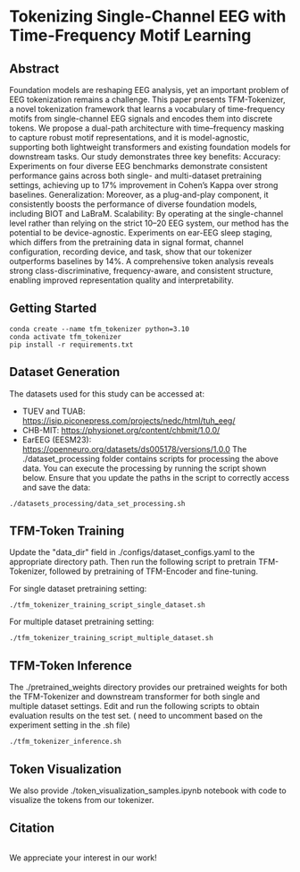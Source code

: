 # Tokenizing Single-Channel EEG with Time-Frequency Motif Learning

## Abstract
Foundation models are reshaping EEG analysis, yet an important problem of EEG tokenization remains a challenge. This paper presents TFM-Tokenizer, a novel tokenization framework that learns a vocabulary of time-frequency motifs from single-channel EEG signals and encodes them into discrete tokens. We propose a dual-path architecture with time–frequency masking to capture robust motif representations, and it is model-agnostic, supporting both lightweight transformers and existing foundation models for downstream tasks. Our study demonstrates three key benefits:
Accuracy: Experiments on four diverse EEG benchmarks demonstrate consistent performance gains across both single- and multi-dataset pretraining settings, achieving up to 17% improvement in Cohen’s Kappa over strong baselines. Generalization: Moreover, as a plug-and-play component, it consistently boosts the performance of diverse foundation models, including BIOT and LaBraM. Scalability: By operating at the single-channel level rather than relying on the strict 10–20 EEG system, our method has the potential to be device-agnostic. Experiments on ear-EEG sleep staging, which differs from the pretraining data in signal format, channel configuration, recording device, and task, show that our tokenizer outperforms baselines by 14%. A comprehensive token analysis reveals strong class-discriminative, frequency-aware, and consistent structure, enabling improved representation quality and interpretability.

## Getting Started
```
conda create --name tfm_tokenizer python=3.10
conda activate tfm_tokenizer
pip install -r requirements.txt
```

## Dataset Generation
The datasets used for this study can be accessed at:
  - TUEV and TUAB: https://isip.piconepress.com/projects/nedc/html/tuh_eeg/
  - CHB-MIT: https://physionet.org/content/chbmit/1.0.0/
  - EarEEG (EESM23): https://openneuro.org/datasets/ds005178/versions/1.0.0
The ./dataset_processing folder contains scripts for processing the above data. You can execute the processing by running the script shown below. Ensure that you update the paths in the script to correctly access and save the data:
```
./datasets_processing/data_set_processing.sh
```

## TFM-Token Training
Update the "data_dir" field in ./configs/dataset_configs.yaml to the appropriate directory path. Then run the following script to pretrain TFM-Tokenizer, followed by pretraining of TFM-Encoder and fine-tuning. 

For single dataset pretraining setting:
```
./tfm_tokenizer_training_script_single_dataset.sh
```

For multiple dataset pretraining setting:
```
./tfm_tokenizer_training_script_multiple_dataset.sh
```

## TFM-Token Inference
The ./pretrained_weights directory provides our pretrained weights for both the TFM-Tokenizer and downstream transformer for both single and multiple dataset settings. Edit and run the following scripts to obtain evaluation results on the test set. ( need to uncomment based on the experiment setting in the .sh file)
```
./tfm_tokenizer_inference.sh
```

## Token Visualization
We also provide ./token_visualization_samples.ipynb notebook with code to visualize the tokens from our tokenizer.

## Citation
```

```

We appreciate your interest in our work!


